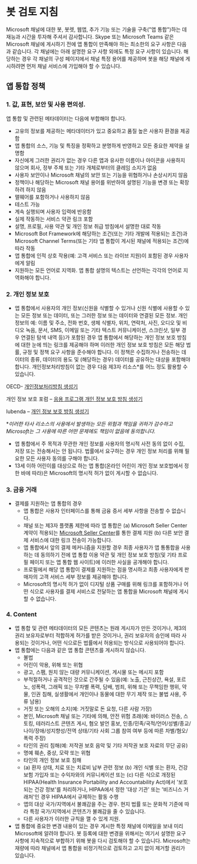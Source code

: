 # <a name="bot-review-guidelines"></a>봇 검토 지침

Microsoft 채널에 대한 봇, 봇렛, 웹앱, 추가 기능 또는 기술을 구축("앱 통합")하는 데 재능과 시간을 투자해 주셔서 감사합니다. Skype 또는 Microsoft Teams 같은 Microsoft 채널에 게시하기 전에 앱 통합이 만족해야 하는 최소한의 요구 사항은 다음과 같습니다. 각 채널에는 아래 설명한 요구 사항 외에도 특정 요구 사항이 있습니다. 해당하는 경우 각 채널의 구성 페이지에서 채널 특정 용어를 제공하며 봇을 해당 채널에 게시하려면 먼저 채널 서비스에 가입해야 할 수 있습니다.

## <a name="app-integration-policies"></a>앱 통합 정책
###  <a name="1-value-representation-security-and-usability"></a>1. 값, 표현, 보안 및 사용 편의성.

앱 통합 및 관련된 메타데이터는 다음에 부합해야 합니다.

- 고유의 정보를 제공하는 메타데이터가 있고 중요하고 품질 높은 사용자 환경을 제공함
- 앱 통합의 소스, 기능 및 특징을 정확하고 분명하게 반영하고 모든 중요한 제약을 설명함
- 자신에게 그러한 권리가 없는 경우 다른 앱과 유사한 이름이나 아이콘을 사용하지 않으며 회사, 정부 주체 또는 기타 개체로부터의 클레임 소지가 없음
- 사용자 보안이나 Microsoft 채널의 보안 또는 기능을 위협하거나 손상시키지 않음
- 정책이나 해당하는 Microsoft 채널 용어를 위반하여 설명된 기능을 변경 또는 확장하려 하지 않음
- 맬웨어를 포함하거나 사용하지 않음
- 테스트 가능
- 계속 실행되며 사용자 입력에 반응함 
- 실제 작동하는 서비스 약관 링크 포함
- 설명, 프로필, 사용 약관 및 개인 정보 취급 방침에서 설명한 대로 작동
- Microsoft Bot Framework에 해당하는 조건(또는 기타 개발에 적용되는 조건)과 Microsoft Channel Terms(또는 기타 앱 통합이 게시된 채널에 적용되는 조건)에 따라 작동
- 앱 통합에 인적 상호 작용(예: 고객 서비스 또는 라이브 지원)이 포함된 경우 사용자에게 알림
- 지원하는 모든 언어로 지역화. 앱 통합 설명의 텍스트는 선언하는 각각의 언어로 지역화해야 합니다.

### <a name="2--privacy"></a>2.  개인 정보 보호

- 앱 통합에서 사용자의 개인 정보(신원을 식별할 수 있거나 신원 식별에 사용할 수 있는 모든 정보 또는 데이터, 또는 그러한 정보 또는 데이터와 연결된 모든 정보. 개인 정보의 예: 이름 및 주소, 전화 번호, 생체 식별자, 위치, 연락처, 사진, 오디오 및 비디오 녹음, 문서, SMS, 이메일 또는 기타 텍스트 커뮤니케이션, 스크린샷, 일부 경우 연결된 탐색 내역 등)가 포함된 경우 앱 통합에서 해당하는 개인 정보 보호 방침에 대한 눈에 띄는 링크를 제공해야 하며 이러한 개인 정보 보호 방침은 모든 해당 법률, 규정 및 정책 요구 사항을 준수해야 합니다. 이 정책은 수집하거나 전송하는 데이터의 종류, 데이터의 용도 및 (해당하는 경우) 데이터를 공유하는 대상을 포함해야 합니다. 개인정보처리방침이 없는 경우 다음 제3자 리소스*를 어느 정도 활용할 수 있습니다.

OECD- [개인정보처리방침 생성기](http://www.oecd.org/internet/ieconomy/oecdprivacystatementgenerator.htm)

개인 정보 보호 포럼 – [응용 프로그램 개인 정보 보호 방침 생성기](http://www.applicationprivacy.org/do-tools/privacy-policy-generator/)

Iubenda – [개인 정보 보호 방침 생성기](http://www.iubenda.com/en)

*_이러한 타사 리소스의 사용에서 발생하는 모든 위험과 책임을 귀하가 감수하고 Microsoft는 그 사용에 따른 어떤 문제에도 책임이 없음에 동의합니다._
- 앱 통합에서 주 목적과 무관한 개인 정보를 사용자의 명시적 사전 동의 없이 수집, 저장 또는 전송해서는 안 됩니다. 법률에서 요구하는 경우 개인 정보 처리를 위해 필요한 모든 사용자 동의를 구해야 합니다. 
- 13세 이하 어린이를 대상으로 하는 앱 통합(온라인 어린이 개인 정보 보호법에서 정한 바에 따라)은 Microsoft의 명시적 허가 없이 게시할 수 없습니다.

### <a name="3--financial-transactions"></a>3.  금융 거래
- 결제를 지원하는 앱 통합의 경우 
  - 앱 통합은 사용자 인터페이스를 통해 금융 증서 세부 사항을 전송할 수 없습니다.
  - 채널 또는 제3자 플랫폼 제한에 따라 앱 통합은 (a) Microsoft Seller Center 계약이 적용되는 [Microsoft Seller Center](https://seller.microsoft.com/)를 통한 결제 지원 (b) 다른 보안 결제 서비스에 대한 링크 전송이 가능합니다.
  - 앱 통합에서 앞의 결제 메커니즘을 지원할 경우 최종 사용자가 앱 통통합을 사용하는 데 동의하기 전에 앱 통합 이용 약관 및 개인 정보 보호 방침(및 기타 프로필 페이지 또는 앱 통합 웹 사이트)에 이러한 사실을 공개해야 합니다.
  - 프로필에서 해당 앱 통합이 결제를 지원하는 점을 명시하고 최종 사용자에게 판매자의 고객 서비스 세부 정보를 제공해야 합니다.
  - Microsoft의 명시적 허가 없이 디지털 상품 구매를 위해 링크를 포함하거나 어떤 식으로 사용자를 결제 서비스로 전달하는 앱 통합을 Microsoft 채널에 게시할 수 없습니다.

### <a name="4--content"></a>4.  Content 
- 앱 통합 및 관련 메타데이터의 모든 콘텐츠는 원래 게시자가 만든 것이거나, 제3의 권리 보유자로부터 적합하게 허가를 받은 것이거나, 권리 보유자의 승인에 따라 사용되는 것이거나, 어떤 식으로든 법률에서 허용되는 방식으로 사용되어야 합니다.
- 앱 통합에는 다음과 같은 앱 통합 콘텐츠를 게시하지 않습니다. 
  - 불법
  - 어린이 악용, 위해 또는 위협
  - 광고, 스팸, 원치 않는 대량 커뮤니케이션, 게시물 또는 메시지 포함
  - 부적절하거나 공격적인 것으로 간주될 수 있음(예: 노출, 근친상간, 욕설, 포르노, 성폭력, 그래픽 또는 무차별 폭력, 담배, 범죄, 위해 또는 무책임한 행위, 약물, 인권 침해, 실생활에서 개인이나 동물에 대한 무기 제작 또는 불법 사용, 주류 남용)
  - 거짓 또는 오해의 소지(예: 거짓말로 돈 요청, 다른 사람 가장)
  - 본인, Microsoft 채널 또는 기타에 의해, 안전 위험 초래(예: 바이러스 전송, 스토킹, 테러리스트 콘텐츠 게시, 혐오 발언 홍보, 인종/민족/국적/언어/성별/종교/나이/장애/성지향성/전역 상태/기타 사회 그룹 참여 여부 등에 따른 차별/혐오/폭력 주장)
  - 타인의 권리 침해(예: 저작권 보호 음악 및 기타 저작권 보호 자료의 무단 공유)
  - 명예 훼손, 중상, 모략 또는 위협
  - 타인의 개인 정보 보호 침해 
  - (a) 환자 상태, 치료 또는 치료비 납부 관련 정보 (b) 개인 식별 또는 환자, 건강보험 가입자 또는 수익자와의 커뮤니케이션 또는 (c) 다른 식으로 개정된 HIPAA(Health Insurance Portability and Accountability Act)에서 '보호되는 건강 정보'를 처리하거나, HIPAA에서 정한 '대상 기관' 또는 '비즈니스 거래처'인 경우 HIPAA에서 규제하는 활동 수행
  - 앱의 대상 국가/지역에서 불쾌감을 주는 경우. 현지 법률 또는 문화적 기준에 따라 특정 국가/지역에서 콘텐츠가 불쾌감을 줄 수 있습니다.
  - 다른 사용자가 이러한 규칙을 깰 수 있게 지원. 
- 앱 통합에 중요한 변경 내용이 있는 경우 게시한 특정 채널에 이메일을 보내 미리 Microsoft에 알려야 합니다.   봇 등록에 대한 변경을 위해서는 여기서 설명한 요구 사항에 지속적으로 부합하기 위해 봇을 다시 검토해야 할 수 있습니다.  Microsoft는 재량에 따라 채널에서 앱 통합을 비정기적으로 검토하고 고지 없이 제거할 권리가 있습니다.

